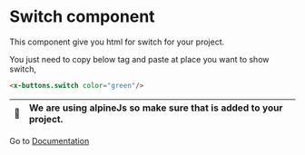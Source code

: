 # Switch component
This component give you html for switch for your project.


You just need to copy below tag and paste at place you want to show switch,

```html
<x-buttons.switch color="green"/>
```

| :memo:        | We are using alpineJs so make sure that is added to your project.       |
|---------------|:------------------------|

Go to [Documentation](../README.md)